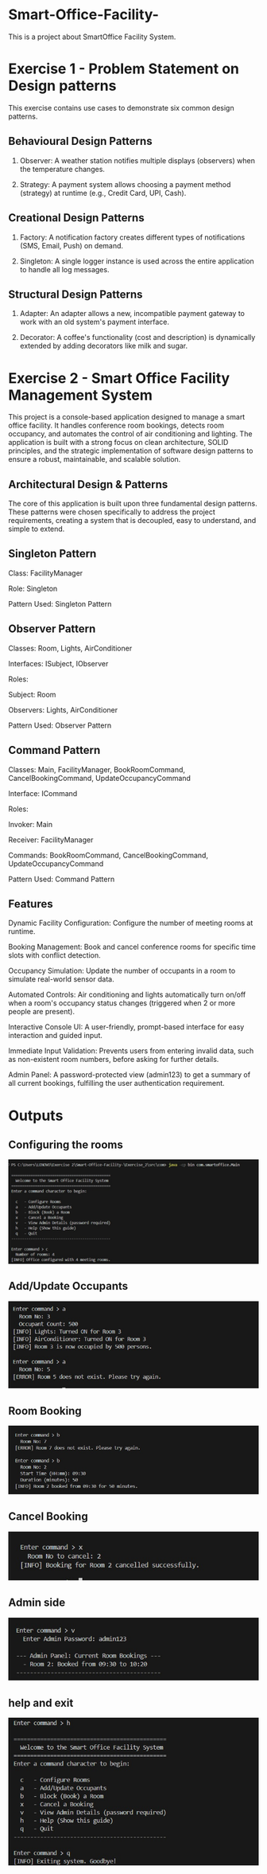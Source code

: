 # Smart-Office-Facility-
This is a project about SmartOffice Facility System.

# Exercise 1 - Problem Statement on Design patterns
This exercise contains use cases to demonstrate six common design patterns.

## Behavioural Design Patterns
1. Observer: A weather station notifies multiple displays (observers) when the temperature changes.

2. Strategy: A payment system allows choosing a payment method (strategy) at runtime (e.g., Credit Card, UPI, Cash).

## Creational Design Patterns
1. Factory: A notification factory creates different types of notifications (SMS, Email, Push) on demand.

2. Singleton: A single logger instance is used across the entire application to handle all log messages.

## Structural Design Patterns
1. Adapter: An adapter allows a new, incompatible payment gateway to work with an old system's payment interface.

2. Decorator: A coffee's functionality (cost and description) is dynamically extended by adding decorators like milk and sugar.


# Exercise 2 - Smart Office Facility Management System
This project is a console-based application designed to manage a smart office facility. It handles conference room bookings, detects room occupancy, and automates the control of air conditioning and lighting. The application is built with a strong focus on clean architecture, SOLID principles, and the strategic implementation of software design patterns to ensure a robust, maintainable, and scalable solution.

## Architectural Design & Patterns
The core of this application is built upon three fundamental design patterns. These patterns were chosen specifically to address the project requirements, creating a system that is decoupled, easy to understand, and simple to extend.

## Singleton Pattern
Class: FacilityManager

Role: Singleton

Pattern Used: Singleton Pattern

## Observer Pattern
Classes: Room, Lights, AirConditioner

Interfaces: ISubject, IObserver

Roles:

Subject: Room

Observers: Lights, AirConditioner

Pattern Used: Observer Pattern

## Command Pattern
Classes: Main, FacilityManager, BookRoomCommand, CancelBookingCommand, UpdateOccupancyCommand

Interface: ICommand

Roles:

Invoker: Main

Receiver: FacilityManager

Commands: BookRoomCommand, CancelBookingCommand, UpdateOccupancyCommand

Pattern Used: Command Pattern

## Features
Dynamic Facility Configuration: Configure the number of meeting rooms at runtime.

Booking Management: Book and cancel conference rooms for specific time slots with conflict detection.

Occupancy Simulation: Update the number of occupants in a room to simulate real-world sensor data.

Automated Controls: Air conditioning and lights automatically turn on/off when a room's occupancy status changes (triggered when 2 or more people are present).

Interactive Console UI: A user-friendly, prompt-based interface for easy interaction and guided input.

Immediate Input Validation: Prevents users from entering invalid data, such as non-existent room numbers, before asking for further details.

Admin Panel: A password-protected view (admin123) to get a summary of all current bookings, fulfilling the user authentication requirement.

# Outputs

## Configuring the rooms 
![alt text](<WhatsApp Image 2025-10-01 at 14.26.46_a2246ae5.jpg>)

## Add/Update Occupants
![alt text](<WhatsApp Image 2025-10-01 at 14.27.15_147d7d68.jpg>)

## Room Booking
![alt text](<WhatsApp Image 2025-10-01 at 14.27.48_e7cc6144.jpg>)
 
## Cancel Booking
![alt text](<WhatsApp Image 2025-10-01 at 14.28.37_3d1aa272.jpg>)

## Admin side
![alt text](<WhatsApp Image 2025-10-01 at 14.28.16_84a5c801.jpg>)

## help and exit
![alt text](<WhatsApp Image 2025-10-01 at 14.29.11_ab15b8ef.jpg>)
